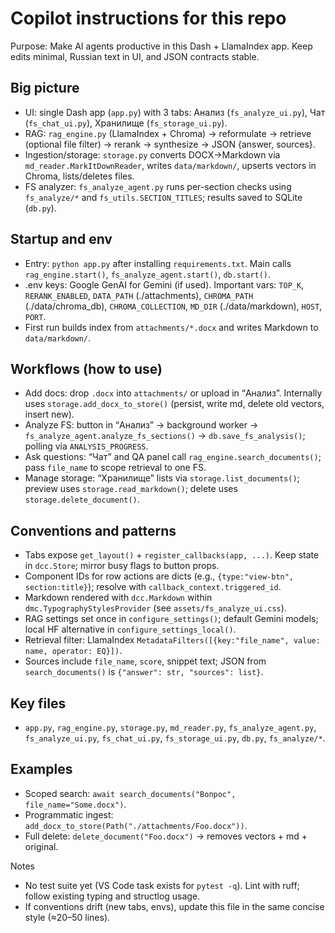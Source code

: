 # Copilot instructions for this repo

Purpose: Make AI agents productive in this Dash + LlamaIndex app. Keep edits minimal, Russian text in UI, and JSON contracts stable.

## Big picture
- UI: single Dash app (`app.py`) with 3 tabs: Анализ (`fs_analyze_ui.py`), Чат (`fs_chat_ui.py`), Хранилище (`fs_storage_ui.py`).
- RAG: `rag_engine.py` (LlamaIndex + Chroma) → reformulate → retrieve (optional file filter) → rerank → synthesize → JSON {answer, sources}.
- Ingestion/storage: `storage.py` converts DOCX→Markdown via `md_reader.MarkItDownReader`, writes `data/markdown/`, upserts vectors in Chroma, lists/deletes files.
- FS analyzer: `fs_analyze_agent.py` runs per-section checks using `fs_analyze/*` and `fs_utils.SECTION_TITLES`; results saved to SQLite (`db.py`).

## Startup and env
- Entry: `python app.py` after installing `requirements.txt`. Main calls `rag_engine.start()`, `fs_analyze_agent.start()`, `db.start()`.
- .env keys: Google GenAI for Gemini (if used). Important vars: `TOP_K`, `RERANK_ENABLED`, `DATA_PATH` (./attachments), `CHROMA_PATH` (./data/chroma_db), `CHROMA_COLLECTION`, `MD_DIR` (./data/markdown), `HOST`, `PORT`.
- First run builds index from `attachments/*.docx` and writes Markdown to `data/markdown/`.

## Workflows (how to use)
- Add docs: drop `.docx` into `attachments/` or upload in “Анализ”. Internally uses `storage.add_docx_to_store()` (persist, write md, delete old vectors, insert new).
- Analyze FS: button in “Анализ” → background worker → `fs_analyze_agent.analyze_fs_sections()` → `db.save_fs_analysis()`; polling via `ANALYSIS_PROGRESS`.
- Ask questions: “Чат” and QA panel call `rag_engine.search_documents()`; pass `file_name` to scope retrieval to one FS.
- Manage storage: “Хранилище” lists via `storage.list_documents()`; preview uses `storage.read_markdown()`; delete uses `storage.delete_document()`.

## Conventions and patterns
- Tabs expose `get_layout()` + `register_callbacks(app, ...)`. Keep state in `dcc.Store`; mirror busy flags to button props.
- Component IDs for row actions are dicts (e.g., `{type:"view-btn", section:title}`); resolve with `callback_context.triggered_id`.
- Markdown rendered with `dcc.Markdown` within `dmc.TypographyStylesProvider` (see `assets/fs_analyze_ui.css`).
- RAG settings set once in `configure_settings()`; default Gemini models; local HF alternative in `configure_settings_local()`.
- Retrieval filter: LlamaIndex `MetadataFilters([{key:"file_name", value: name, operator: EQ}])`.
- Sources include `file_name`, `score`, snippet text; JSON from `search_documents()` is `{"answer": str, "sources": list}`.

## Key files
- `app.py`, `rag_engine.py`, `storage.py`, `md_reader.py`, `fs_analyze_agent.py`, `fs_analyze_ui.py`, `fs_chat_ui.py`, `fs_storage_ui.py`, `db.py`, `fs_analyze/*`.

## Examples
- Scoped search: `await search_documents("Вопрос", file_name="Some.docx")`.
- Programmatic ingest: `add_docx_to_store(Path("./attachments/Foo.docx"))`.
- Full delete: `delete_document("Foo.docx")` → removes vectors + md + original.

Notes
- No test suite yet (VS Code task exists for `pytest -q`). Lint with ruff; follow existing typing and structlog usage.
- If conventions drift (new tabs, envs), update this file in the same concise style (≈20–50 lines).
